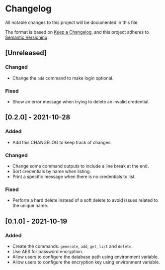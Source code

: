# Changelog

All notable changes to this project will be documented in this file.

The format is based on [Keep a Changelog](https://keepachangelog.com/en/1.0.0/),
and this project adheres to [Semantic Versioning](https://semver.org/spec/v2.0.0.html).

## [Unreleased]

### Changed

- Change the `add` command to make login optional.

### Fixed

- Show an error message when trying to delete an invalid credential.

## [0.2.0] - 2021-10-28

### Added

- Add this CHANGELOG to keep track of changes.

### Changed

- Change some command outputs to include a line break at the end.
- Sort credentials by name when listing.
- Print a specific message when there is no credentials to list.

### Fixed

- Perform a hard delete instead of a soft delete to avoid issues related to the unique name.

## [0.1.0] - 2021-10-19

### Added

- Create the commands: `generate`, `add`, `get`, `list` and `delete`.
- Use AES for password encryption.
- Allow users to configure the database path using environment variable.
- Allow users to configure the encryption key using environment variable.
